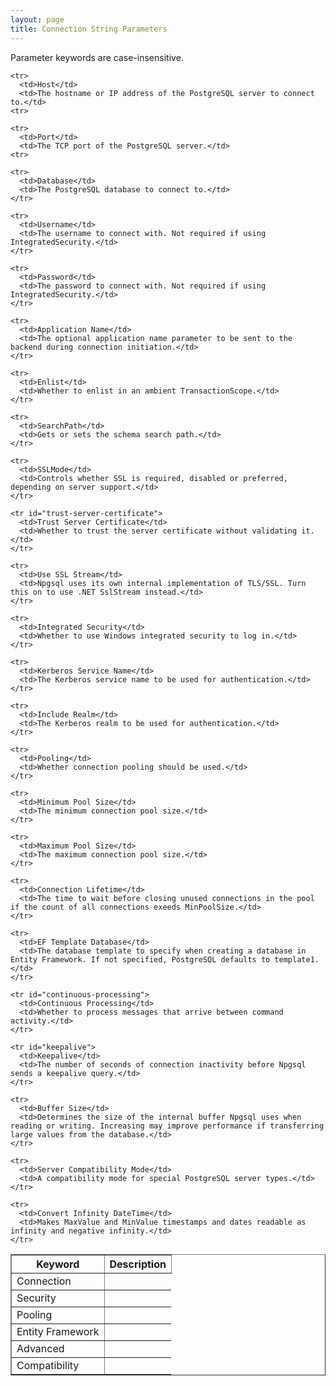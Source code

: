 ```yaml
---
layout: page
title: Connection String Parameters
---
```


Parameter keywords are case-insensitive.

<table border="1">
  <thead>
    <tr>
      <th>Keyword</th>
      <th>Description</th>
    </tr>
  </thead>

  <tbody>
    <tr><td>Connection</td></tr>

    <tr>
      <td>Host</td>
      <td>The hostname or IP address of the PostgreSQL server to connect to.</td>
    <tr>

    <tr>
      <td>Port</td>
      <td>The TCP port of the PostgreSQL server.</td>
    <tr>

    <tr>
      <td>Database</td>
      <td>The PostgreSQL database to connect to.</td>
    </tr>

    <tr>
      <td>Username</td>
      <td>The username to connect with. Not required if using IntegratedSecurity.</td>
    </tr>

    <tr>
      <td>Password</td>
      <td>The password to connect with. Not required if using IntegratedSecurity.</td>
    </tr>

    <tr>
      <td>Application Name</td>
      <td>The optional application name parameter to be sent to the backend during connection initiation.</td>
    </tr>

    <tr>
      <td>Enlist</td>
      <td>Whether to enlist in an ambient TransactionScope.</td>
    </tr>

    <tr>
      <td>SearchPath</td>
      <td>Gets or sets the schema search path.</td>
    </tr>

  </tbody>

  <tbody>
    <tr><td>Security</td></tr>

    <tr>
      <td>SSLMode</td>
      <td>Controls whether SSL is required, disabled or preferred, depending on server support.</td>
    </tr>

    <tr id="trust-server-certificate">
      <td>Trust Server Certificate</td>
      <td>Whether to trust the server certificate without validating it.</td>
    </tr>

    <tr>
      <td>Use SSL Stream</td>
      <td>Npgsql uses its own internal implementation of TLS/SSL. Turn this on to use .NET SslStream instead.</td>
    </tr>

    <tr>
      <td>Integrated Security</td>
      <td>Whether to use Windows integrated security to log in.</td>
    </tr>

    <tr>
      <td>Kerberos Service Name</td>
      <td>The Kerberos service name to be used for authentication.</td>
    </tr>

    <tr>
      <td>Include Realm</td>
      <td>The Kerberos realm to be used for authentication.</td>
    </tr>

  </tbody>

  <tbody>
    <tr><td>Pooling</td></tr>

    <tr>
      <td>Pooling</td>
      <td>Whether connection pooling should be used.</td>
    </tr>

    <tr>
      <td>Minimum Pool Size</td>
      <td>The minimum connection pool size.</td>
    </tr>

    <tr>
      <td>Maximum Pool Size</td>
      <td>The maximum connection pool size.</td>
    </tr>

    <tr>
      <td>Connection Lifetime</td>
      <td>The time to wait before closing unused connections in the pool if the count of all connections exeeds MinPoolSize.</td>
    </tr>

  </tbody>

  <tbody>
    <tr><td>Entity Framework</td></tr>

    <tr>
      <td>EF Template Database</td>
      <td>The database template to specify when creating a database in Entity Framework. If not specified, PostgreSQL defaults to template1.</td>
    </tr>

  </tbody>

  <tbody>
    <tr><td>Advanced</td></tr>

    <tr id="continuous-processing">
      <td>Continuous Processing</td>
      <td>Whether to process messages that arrive between command activity.</td>
    </tr>

    <tr id="keepalive">
      <td>Keepalive</td>
      <td>The number of seconds of connection inactivity before Npgsql sends a keepalive query.</td>
    </tr>

    <tr>
      <td>Buffer Size</td>
      <td>Determines the size of the internal buffer Npgsql uses when reading or writing. Increasing may improve performance if transferring large values from the database.</td>
    </tr>

  </tbody>

  <tbody>
    <tr><td>Compatibility</td></tr>

    <tr>
      <td>Server Compatibility Mode</td>
      <td>A compatibility mode for special PostgreSQL server types.</td>
    </tr>

    <tr>
      <td>Convert Infinity DateTime</td>
      <td>Makes MaxValue and MinValue timestamps and dates readable as infinity and negative infinity.</td>
    </tr>
  </tbody>

<table>

